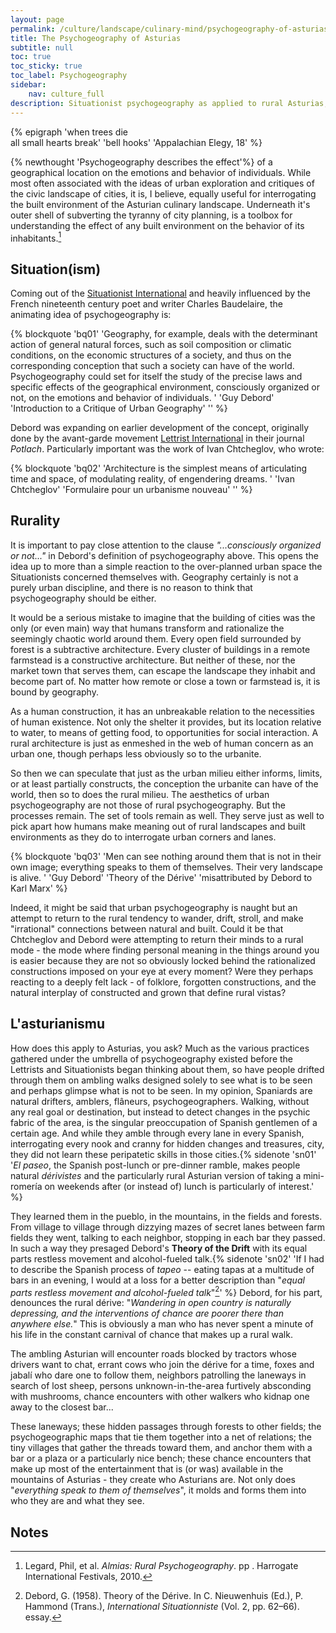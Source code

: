 ```yaml
---
layout: page
permalink: /culture/landscape/culinary-mind/psychogeography-of-asturias.html
title: The Psychogeography of Asturias
subtitle: null
toc: true
toc_sticky: true
toc_label: Psychogeography
sidebar:
    nav: culture_full
description: Situationist psychogeography as applied to rural Asturias, and an invitation to walk
---
```


{% epigraph 'when trees die<br />all small hearts break' 'bell hooks' 'Appalachian Elegy, 18' %}

{% newthought 'Psychogeography describes the effect'%} of a geographical location on the emotions and behavior of individuals. While most often associated with the ideas of urban exploration and critiques of the civic landscape of cities, it is, I believe, equally useful for interrogating the built environment of the Asturian culinary landscape. Underneath it's outer shell of subverting the tyranny of city planning, is a toolbox for understanding the effect of any built environment on the behavior of its inhabitants.[^1]

## Situation(ism)
Coming out of the [Situationist International](http://www.notbored.org/SI.html) and heavily influenced by the French nineteenth century poet and writer Charles Baudelaire, the animating idea of psychogeography is:

{% blockquote 'bq01' 'Geography, for example, deals with the determinant action of general natural forces, such as soil composition or climatic conditions, on the economic structures of a society, and thus on the corresponding conception that such a society can have of the world. Psychogeography could set for itself the study of the precise laws and specific effects of the geographical environment, consciously organized or not, on the emotions and behavior of individuals. ' 'Guy Debord' 'Introduction to a Critique of Urban Geography' '' %}

Debord was expanding on earlier development of the concept, originally done by the avant-garde movement [Lettrist International](http://www.notbored.org/LI.html) in their journal *Potlach*. Particularly important was the work of Ivan Chtcheglov, who wrote:

{% blockquote 'bq02' 'Architecture is the simplest means of articulating time and space, of modulating reality, of engendering dreams. ' 'Ivan Chtcheglov' 'Formulaire pour un urbanisme nouveau' '' %}

## Rurality
It is important to pay close attention to the clause *"...consciously organized or not..."* in Debord's definition of psychogeography above. This opens the idea up to more than a simple reaction to the over-planned urban space the Situationists concerned themselves with. Geography certainly is not a purely urban discipline, and there is no reason to think that psychogeography should be either. 

It would be a serious mistake to imagine that the building of cities was the only (or even main) way that humans transform and rationalize the seemingly chaotic world around them. Every open field surrounded by forest is a subtractive architecture. Every cluster of buildings in a remote farmstead is a constructive architecture. But neither of these, nor the market town that serves them, can escape the landscape they inhabit and become part of. No matter how remote or close a town or farmstead is, it is bound by geography. 

As a human construction, it has an unbreakable relation to the necessities of human existence. Not only the shelter it provides, but its location relative to water, to means of getting food, to opportunities for social interaction. A rural architecture is just as enmeshed in the web of human concern as an urban one, though perhaps less obviously so to the urbanite.

So then we can speculate that just as the urban milieu either informs, limits, or at least partially constructs, the conception the urbanite can have of the world, then so to does the rural milieu. The aesthetics of urban psychogeography are not those of rural psychogeography. But the processes remain. The set of tools remain as well. They serve just as well to pick apart how humans make meaning out of rural landscapes and built environments as they do to interrogate urban corners and lanes. 

{% blockquote 'bq03' 'Men can see nothing around them that is not in their own image; everything speaks to them of themselves. Their very landscape is alive. ' 'Guy Debord' 'Theory of the Dérive' 'misattributed by Debord to Karl Marx' %}

Indeed, it might be said that urban psychogeography is naught but an attempt to return to the rural tendency to wander, drift, stroll, and make "irrational" connections between natural and built. Could it be that Chtcheglov and Debord were attempting to return their minds to a rural mode - the mode where finding personal meaning in the things around you is easier because they are not so obviously locked behind the rationalized constructions imposed on your eye at every moment? Were they perhaps reacting to a deeply felt lack - of folklore, forgotten constructions, and the natural interplay of constructed and grown that define rural vistas? 

## L'asturianismu
How does this apply to Asturias, you ask? Much as the various practices gathered under the umbrella of psychogeography existed before the Lettrists and Situationists began thinking about them, so have people drifted through them on ambling walks designed solely to see what is to be seen and perhaps glimpse what is not to be seen. In my opinion, Spaniards are natural drifters, amblers, flâneurs, psychogeographers. Walking, without any real goal or destination, but instead to detect changes in the psychic fabric of the area, is the singular preoccupation of Spanish gentlemen of a certain age. And while they amble through every lane in every Spanish, interrogating every nook and cranny for hidden changes and treasures, city, they did not learn these peripatetic skills in those cities.{% sidenote 'sn01' '*El paseo*, the Spanish post-lunch or pre-dinner ramble, makes people natural *dérivistes* and the particularly rural Asturian version of taking a mini-romería on weekends after (or instead of) lunch is particularly of interest.' %}

They learned them in the pueblo, in the mountains, in the fields and forests. From village to village through dizzying mazes of secret lanes between farm fields they went, talking to each neighbor, stopping in each bar they passed. In such a way they presaged Debord's **Theory of the Drift** with its equal parts restless movement and alcohol-fueled talk.{% sidenote 'sn02' 'If I had to describe the Spanish process of *tapeo* -- eating tapas at a multitude of bars in an evening, I would at a loss for a better description than "*equal parts restless movement and alcohol-fueled talk*"[^3]' %} Debord, for his part, denounces the rural dérive: "*Wandering in open country is naturally depressing, and the interventions of chance are poorer there than anywhere else.*" This is obviously a man who has never spent a minute of his life in the constant carnival of chance that makes up a rural walk. 

The ambling Asturian will encounter roads blocked by tractors whose drivers want to chat, errant cows who join the dérive for a time, foxes and jabalí who dare one to follow them, neighbors patrolling the laneways in search of lost sheep, persons unknown-in-the-area furtively absconding with mushrooms, chance encounters with other walkers who kidnap one away to the closest bar... 

These laneways; these hidden passages through forests to other fields; the psychogeographic maps that tie them together into a net of relations; the tiny villages that gather the threads toward them, and anchor them with a bar or a plaza or a particularly nice bench; these chance encounters that make up most of the entertainment that is (or was) available in the mountains of Asturias - they create who Asturians are. Not only does "*everything speak to them of themselves*", it molds and forms them into who they are and what they see. 

## Notes

[^1]: Legard, Phil, et al. _Almias: Rural Psychogeography_. pp . Harrogate International Festivals, 2010.
[^3]: Debord, G. (1958). Theory of the Dérive. In C. Nieuwenhuis (Ed.), P. Hammond (Trans.), _International Situationniste_ (Vol. 2, pp. 62–66). essay.